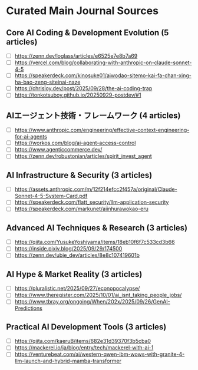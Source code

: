 # Curated Main Journal Sources

## Core AI Coding & Development Evolution (5 articles)
- [ ] https://zenn.dev/loglass/articles/e6525e7e8b7a69
- [ ] https://vercel.com/blog/collaborating-with-anthropic-on-claude-sonnet-4-5
- [ ] https://speakerdeck.com/kinosuke01/aiwodao-sitemo-kai-fa-chan-xing-ha-bao-zeng-siteinai-naze
- [ ] https://chrisloy.dev/post/2025/09/28/the-ai-coding-trap
- [ ] https://tonkotsuboy.github.io/20250929-postdev/#1

## AIエージェント技術・フレームワーク (4 articles)
- [ ] https://www.anthropic.com/engineering/effective-context-engineering-for-ai-agents
- [ ] https://workos.com/blog/ai-agent-access-control
- [ ] https://www.agenticcommerce.dev/
- [ ] https://zenn.dev/robustonian/articles/spirit_invest_agent

## AI Infrastructure & Security (3 articles)
- [ ] https://assets.anthropic.com/m/12f214efcc2f457a/original/Claude-Sonnet-4-5-System-Card.pdf
- [ ] https://speakerdeck.com/flatt_security/llm-application-security
- [ ] https://speakerdeck.com/markunet/aiinhurawokao-eru

## Advanced AI Techniques & Research (3 articles)
- [ ] https://qiita.com/YusukeYoshiyama/items/18eb10f6f7c533cd3b66
- [ ] https://inside.pixiv.blog/2025/09/29/174500
- [ ] https://zenn.dev/ubie_dev/articles/8e8c107419601b

## AI Hype & Market Reality (3 articles)
- [ ] https://pluralistic.net/2025/09/27/econopocalypse/
- [ ] https://www.theregister.com/2025/10/01/ai_isnt_taking_people_jobs/
- [ ] https://www.tbray.org/ongoing/When/202x/2025/09/26/GenAI-Predictions

## Practical AI Development Tools (3 articles)
- [ ] https://qiita.com/kaeruB/items/682e31d39370f3b5cba0
- [ ] https://mackerel.io/ja/blog/entry/tech/mackerel-with-ai-1
- [ ] https://venturebeat.com/ai/western-qwen-ibm-wows-with-granite-4-llm-launch-and-hybrid-mamba-transformer
